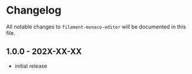 # Changelog

All notable changes to `filament-monaco-editor` will be documented in this file.

## 1.0.0 - 202X-XX-XX

- initial release
